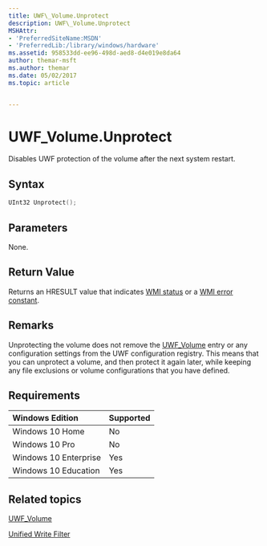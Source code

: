 ```yaml
---
title: UWF\_Volume.Unprotect
description: UWF\_Volume.Unprotect
MSHAttr:
- 'PreferredSiteName:MSDN'
- 'PreferredLib:/library/windows/hardware'
ms.assetid: 958533dd-ee96-498d-aed8-d4e019e8da64
author: themar-msft
ms.author: themar
ms.date: 05/02/2017
ms.topic: article


---
```

# UWF\_Volume.Unprotect

Disables UWF protection of the volume after the next system restart.

## Syntax

```powershell
UInt32 Unprotect();
```

## Parameters

None.

## Return Value

Returns an HRESULT value that indicates [WMI status](http://go.microsoft.com/fwlink/p/?LinkID=208318) or a [WMI error constant](http://go.microsoft.com/fwlink/p/?LinkID=208317).

## Remarks

Unprotecting the volume does not remove the [UWF\_Volume](uwf-volume.md) entry or any configuration settings from the UWF configuration registry. This means that you can unprotect a volume, and then protect it again later, while keeping any file exclusions or volume configurations that you have defined.

## Requirements

| Windows Edition       | Supported |
|:----------------------|:----------|
| Windows 10 Home       | No        |
| Windows 10 Pro        | No        |
| Windows 10 Enterprise | Yes       |
| Windows 10 Education  | Yes       |

## Related topics

[UWF\_Volume](uwf-volume.md)

[Unified Write Filter](unified-write-filter.md)
